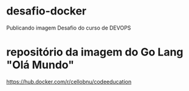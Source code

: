 # desafio-docker

Publicando imagem Desafio do curso de DEVOPS

# repositório da imagem do Go Lang "Olá Mundo"

https://hub.docker.com/r/cellobnu/codeeducation
